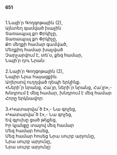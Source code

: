 **651**

\
1.Նայի՛ր Գողգոթային (2),\
Այնտեղ գամված խաչին\
Տառապյալ քո Փրկիչը,\
Տառապյալ քո Փրկիչը,\
Քո մեղքի համար գամված,\
Մեղքիդ համար խաչված\
Չարչարվում է, տե՛ս, քեզ համար,\
Նայի՛ր դու Նրան:\
\
2.Նայի՛ր Գողգոթային (2),\
Նայիր Նրա հայացքին.\
Աղերսով ուղղված դեպի երկինք.\
«Ների՜ր նրանց, Հա՛յր, ների՜ր նրանց, Հա՛յր»,-\
Խնդրում է մեզ համար, խնդրում է մեզ համար\
Հորը երկնավոր:\
\
3.«Կատարվա՜ծ է»,- Նա գոչեց,\
«Կատարվա՜ծ է»,- Նա գոչեց,\
Եվ գլուխը ցած թեքեց,\
Իր կյանքը տալով մեզ համար\
Մեզ համար հոսեց,\
Մեզ համար հոսեց Նրա սուրբ արյունը,\
Նրա սուրբ արյունը,\
Նրա սուրբ արյունը:
